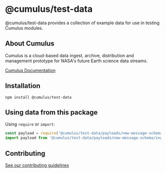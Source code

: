 # @cumulus/test-data

@cumulus/test-data provides a collection of example data for use in testing Cumulus modules.

## About Cumulus

Cumulus is a cloud-based data ingest, archive, distribution and management prototype for NASA's future Earth science data streams.

[Cumulus Documentation](https://nasa.github.io/cumulus)

## Installation

```
npm install @cumulus/test-data
```

## Using data from this package

Using `require` or `import`:

```js
const payload = require('@cumulus/test-data/payloads/new-message-schema/ingest.json');
import payload from '@cumulus/test-data/payloads/new-message-schema/ingest.json';
```

## Contributing

[See our contributing guidelines](https://github.com/nasa/cumulus/blob/master/CONTRIBUTING.md)
